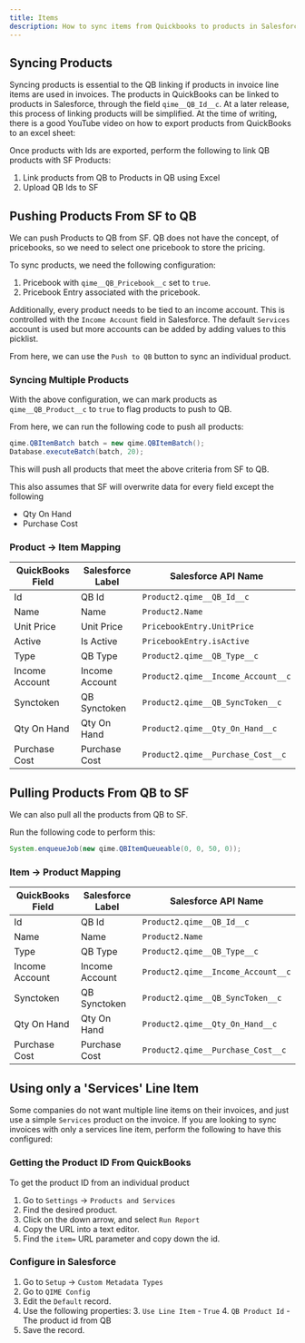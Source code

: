 ```yaml
---
title: Items
description: How to sync items from Quickbooks to products in Salesforce.
---
```


## Syncing Products

Syncing products is essential to the QB linking if products in invoice line items are used in invoices. The products in QuickBooks can be linked to products in Salesforce, through the field `qime__QB_Id__c`. At a later release, this process of linking products will be simplified. At the time of writing, there is a good YouTube video on how to export products from QuickBooks to an excel sheet:

Once products with Ids are exported, perform the following to link QB products with SF Products:

1. Link products from QB to Products in QB using Excel
2. Upload QB Ids to SF

## Pushing Products From SF to QB

We can push Products to QB from SF. QB does not have the concept, of pricebooks, so we need to select one pricebook to store the pricing.

To sync products, we need the following configuration:

1. Pricebook with `qime__QB_Pricebook__c` set to `true`.
2. Pricebook Entry associated with the pricebook.

Additionally, every product needs to be tied to an income account. This is controlled with the `Income Account` field in Salesforce. The default `Services` account is used but more accounts can be added by adding values to this picklist.

From here, we can use the `Push to QB` button to sync an individual product.

### Syncing Multiple Products

With the above configuration, we can mark products as `qime__QB_Product__c` to `true` to flag products to push to QB.

From here, we can run the following code to push all products:

```java
qime.QBItemBatch batch = new qime.QBItemBatch();
Database.executeBatch(batch, 20);
```

This will push all products that meet the above criteria from SF to QB.

This also assumes that SF will overwrite data for every field except the following

- Qty On Hand
- Purchase Cost

### Product -> Item Mapping

| QuickBooks Field | Salesforce Label | Salesforce API Name                |
| ---------------- | ---------------- | ---------------------------------- |
| Id               | QB Id            | `Product2.qime__QB_Id__c`          |
| Name             | Name             | `Product2.Name`                    |
| Unit Price       | Unit Price       | `PricebookEntry.UnitPrice`         |
| Active           | Is Active        | `PricebookEntry.isActive`          |
| Type             | QB Type          | `Product2.qime__QB_Type__c`        |
| Income Account   | Income Account   | `Product2.qime__Income_Account__c` |
| Synctoken        | QB Synctoken     | `Product2.qime__QB_SyncToken__c`   |
| Qty On Hand      | Qty On Hand      | `Product2.qime__Qty_On_Hand__c`    |
| Purchase Cost    | Purchase Cost    | `Product2.qime__Purchase_Cost__c`  |

## Pulling Products From QB to SF

We can also pull all the products from QB to SF.

Run the following code to perform this:

```java
System.enqueueJob(new qime.QBItemQueueable(0, 0, 50, 0));
```

### Item -> Product Mapping

| QuickBooks Field | Salesforce Label | Salesforce API Name                |
| ---------------- | ---------------- | ---------------------------------- |
| Id               | QB Id            | `Product2.qime__QB_Id__c`          |
| Name             | Name             | `Product2.Name`                    |
| Type             | QB Type          | `Product2.qime__QB_Type__c`        |
| Income Account   | Income Account   | `Product2.qime__Income_Account__c` |
| Synctoken        | QB Synctoken     | `Product2.qime__QB_SyncToken__c`   |
| Qty On Hand      | Qty On Hand      | `Product2.qime__Qty_On_Hand__c`    |
| Purchase Cost    | Purchase Cost    | `Product2.qime__Purchase_Cost__c`  |

## Using only a 'Services' Line Item

Some companies do not want multiple line items on their invoices, and just use a simple `Services` product on the invoice. If you are looking to sync invoices with only a services line item, perform the following to have this configured:

### Getting the Product ID From QuickBooks

To get the product ID from an individual product

1. Go to `Settings` -> `Products and Services`
2. Find the desired product.
3. Click on the down arrow, and select `Run Report`
4. Copy the URL into a text editor.
5. Find the `item=` URL parameter and copy down the id.

### Configure in Salesforce

1. Go to `Setup` -> `Custom Metadata Types`
2. Go to `QIME Config`
3. Edit the `Default` record.
4. Use the following properties: 3. `Use Line Item` - `True` 4. `QB Product Id` - The product id from QB
5. Save the record.
